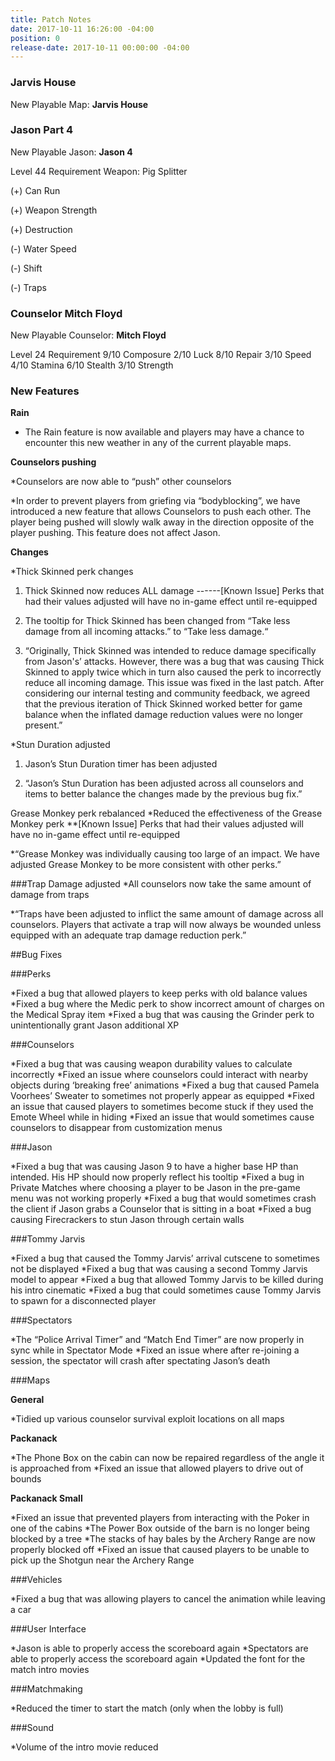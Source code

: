 ```yaml
---
title: Patch Notes
date: 2017-10-11 16:26:00 -04:00
position: 0
release-date: 2017-10-11 00:00:00 -04:00
---
```


### Jarvis House

New Playable Map: **Jarvis House**



### Jason Part 4
New Playable Jason: **Jason 4**

Level 44 Requirement 
Weapon: Pig Splitter

(+) Can Run

(+) Weapon Strength

(+) Destruction

(-) Water Speed 

(-) Shift

(-) Traps	



### Counselor Mitch Floyd

New Playable Counselor: **Mitch Floyd**

Level 24 Requirement
9/10 Composure
2/10 Luck
8/10 Repair
3/10 Speed
4/10 Stamina
6/10 Stealth
3/10 Strength












### New Features

**Rain**

* The Rain feature is now available and players may have a chance to encounter this new weather in any of the current playable maps.

**Counselors pushing**

*Counselors are now able to “push” other counselors
 
*In order to prevent players from griefing via “bodyblocking”, we have introduced a new feature that allows Counselors to push each other. The player being pushed will slowly walk away in the direction opposite of the player pushing. This feature does not affect Jason.

**Changes**

*Thick Skinned perk changes
1. Thick Skinned now reduces ALL damage
------[Known Issue] Perks that had their values adjusted will have no in-game effect until re-equipped

2. The tooltip for Thick Skinned has been changed from “Take less damage from all incoming attacks.” to “Take less damage.“

3. “Originally, Thick Skinned was intended to reduce damage specifically from Jason's’ attacks. However, there was a bug that was causing Thick Skinned to apply twice which in turn also caused the perk to incorrectly reduce all incoming damage. This issue was fixed in the last patch. After considering our internal testing and community feedback, we agreed that the previous iteration of Thick Skinned worked better for game balance when the inflated damage reduction values were no longer present.” 

*Stun Duration adjusted
1. Jason’s Stun Duration timer has been adjusted

2. “Jason’s Stun Duration has been adjusted across all counselors and items to better balance the changes made by the previous bug fix.”

Grease Monkey perk rebalanced
*Reduced the effectiveness of the Grease Monkey perk
**[Known Issue] Perks that had their values adjusted will have no in-game effect until re-equipped

*“Grease Monkey was individually causing too large of an impact. We have adjusted Grease Monkey to be more consistent with other perks.”


###Trap Damage adjusted
*All counselors now take the same amount of damage from traps

*“Traps have been adjusted to inflict the same amount of damage across all counselors. Players that activate a trap will now always be wounded unless equipped with an adequate trap damage reduction perk.”

##Bug Fixes

###Perks

*Fixed a bug that allowed players to keep perks with old balance values
*Fixed a bug where the Medic perk to show incorrect amount of charges on the Medical Spray item
*Fixed a bug that was causing the Grinder perk to unintentionally grant Jason additional XP

	
###Counselors

*Fixed a bug that was causing weapon durability values to calculate incorrectly
*Fixed an issue where counselors could interact with nearby objects during ‘breaking free’ animations
*Fixed a bug that caused Pamela Voorhees’ Sweater to sometimes not properly appear as equipped
*Fixed an issue that caused players to sometimes become stuck if they used the Emote Wheel while in hiding
*Fixed an issue that would sometimes cause counselors to disappear from customization menus

###Jason

*Fixed a bug that was causing Jason 9 to have a higher base HP than intended. His HP should now properly reflect his tooltip
*Fixed a bug in Private Matches where choosing a player to be Jason in the pre-game menu was not working properly
*Fixed a bug that would sometimes crash the client if Jason grabs a Counselor that is sitting in a boat 
*Fixed a bug causing Firecrackers to stun Jason through certain walls

###Tommy Jarvis

*Fixed a bug that caused the Tommy Jarvis’ arrival cutscene to sometimes not be displayed
*Fixed a bug that was causing a second Tommy Jarvis model to appear
*Fixed a bug that allowed Tommy Jarvis to be killed during his intro cinematic
*Fixed a bug that could sometimes cause Tommy Jarvis to spawn for a disconnected player

###Spectators

*The “Police Arrival Timer” and “Match End Timer” are now properly in sync while in Spectator Mode
*Fixed an issue where after re-joining a session, the spectator will crash after spectating Jason’s death

###Maps

**General**

*Tidied up various counselor survival exploit locations on all maps

**Packanack**

*The Phone Box on the cabin can now be repaired regardless of the angle it is approached from
*Fixed an issue that allowed players to drive out of bounds 

**Packanack Small**

*Fixed an issue that prevented players from interacting with the Poker in one of the cabins
*The Power Box outside of the barn is no longer being blocked by a tree
*The stacks of hay bales by the Archery Range are now properly blocked off
*Fixed an issue that caused players to be unable to pick up the Shotgun near the Archery Range 

###Vehicles

*Fixed a bug that was allowing players to cancel the animation while leaving a car

###User Interface

*Jason is able to properly access the scoreboard again
*Spectators are able to properly access the scoreboard again
*Updated the font for the match intro movies

###Matchmaking

*Reduced the timer to start the match (only when the lobby is full)

###Sound

*Volume of the intro movie reduced
